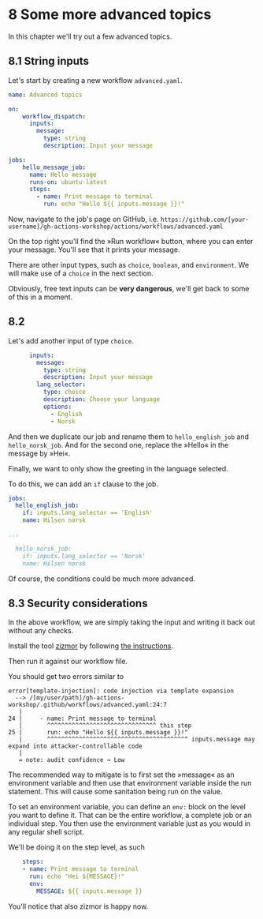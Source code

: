 # 8 Some more advanced topics

In this chapter we'll try out a few advanced topics.

## 8.1 String inputs

Let's start by creating a new workflow `advanced.yaml`.

```yaml
name: Advanced topics

on:
    workflow_dispatch:
      inputs:
        message:
          type: string
          description: Input your message

jobs:
    hello_message_job:
      name: Hello message
      runs-on: ubuntu-latest
      steps:
        - name: Print message to terminal
          run: echo "Hello ${{ inputs.message }}!"
```

Now, navigate to the job's page on GitHub, i.e. `https://github.com/[your-username]/gh-actions-workshop/actions/workflows/advanced.yaml`

On the top right you'll find the »Run workflow« button, where you can enter your message.
You'll see that it prints your message.

There are other input types, such as `choice`, `boolean`, and `environment`.
We will make use of a `choice` in the next section.

Obviously, free text inputs can be **very dangerous**, we'll get back to some of this in a moment.

## 8.2 

Let's add another input of type `choice`.

```yaml
      inputs:
        message:
          type: string
          description: Input your message
        lang_selector:
          type: choice
          description: Choose your language
          options:
            - English
            - Norsk
```

And then we duplicate our job and rename them to `hello_english_job` and `hello_norsk_job`.
And for the second one, replace the »Hello« in the message by »Hei«.

Finally, we want to only show the greeting in the language selected.

To do this, we can add an `if` clause to the job.

```yaml
jobs:
  hello_english_job:
    if: inputs.lang_selector == 'English'
    name: Hilsen norsk

...

  hello_norsk_job:
    if: inputs.lang_selector == 'Norsk'
    name: Hilsen norsk
```

Of course, the conditions could be much more advanced.

## 8.3 Security considerations

In the above workflow, we are simply taking the input and writing it back out without any checks.

Install the tool [zizmor](https://github.com/woodruffw/zizmor)
by following [the instructions](https://woodruffw.github.io/zizmor/installation/).

Then run it against our workflow file.

You should get two errors similar to

```text
error[template-injection]: code injection via template expansion
  --> /[my/user/path]/gh-actions-workshop/.github/workflows/advanced.yaml:24:7
   |
24 |     - name: Print message to terminal
   |       ^^^^^^^^^^^^^^^^^^^^^^^^^^^^^^^ this step
25 |       run: echo "Hello ${{ inputs.message }}!"
   |       ^^^^^^^^^^^^^^^^^^^^^^^^^^^^^^^^^^^^^^^^ inputs.message may expand into attacker-controllable code
   |
   = note: audit confidence → Low
```

The recommended way to mitigate is to first set the »message« as an environment variable and then use that environment variable inside the run statement.
This will cause some sanitation being run on the value.

To set an environment variable, you can define an `env:` block on the level you want to define it.
That can be the entire workflow, a complete job or an individual step.
You then use the environment variable just as you would in any regular shell script.

We'll be doing it on the step level, as such

```yaml
    steps:
    - name: Print message to terminal
      run: echo "Hei ${MESSAGE}!"
      env:
        MESSAGE: ${{ inputs.message }}
```

You'll notice that also zizmor is happy now.

